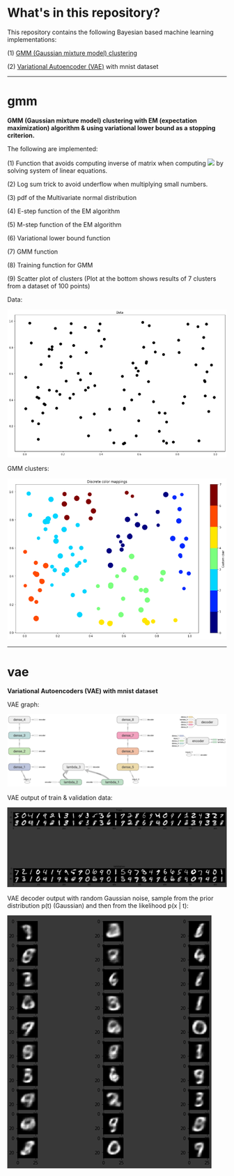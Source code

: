 # What's in this repository?

This repository contains the following Bayesian based machine learning
implementations:

(1) [GMM (Gaussian mixture model) clustering](#gmm)


(2) [Variational Autoencoder (VAE)](#vae) with mnist dataset

---

# gmm

**GMM (Gaussian mixture model) clustering with EM (expectation maximization)
algorithm & using variational lower bound as a stopping criterion.**

The following are implemented:

(1) Function that avoids computing inverse of matrix when computing
<img src="https://render.githubusercontent.com/render/math?math=y = A^{-1}x">
by solving system of linear equations.

(2) Log sum trick to avoid underflow when multiplying small numbers.

(3) pdf of the Multivariate normal distribution

(4) E-step function of the EM algorithm

(5) M-step function of the EM algorithm

(6) Variational lower bound function

(7) GMM function

(8) Training function for GMM

(9) Scatter plot of clusters (Plot at the bottom shows results of 7 clusters from
  a dataset of 100 points)

Data:

![](https://github.com/ChuaCheowHuan/GMM_clustering/blob/master/png/gmm_data.png)

GMM clusters:

![](https://github.com/ChuaCheowHuan/GMM_clustering/blob/master/png/gmm_cluster.png)

---

# vae

**Variational Autoencoders (VAE) with mnist dataset**

VAE graph:

![](https://github.com/ChuaCheowHuan/GMM_clustering/blob/master/png/vae_mnist_graph.png)

VAE output of train & validation data:

![](https://github.com/ChuaCheowHuan/GMM_clustering/blob/master/png/vae_mnist_train_val.png)

VAE decoder output with random Gaussian noise, sample from the prior distribution p(t) (Gaussian) and then from the likelihood p(x | t):

![](https://github.com/ChuaCheowHuan/GMM_clustering/blob/master/png/vae_mnist_N_gen.png)
